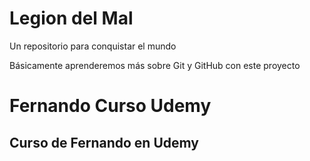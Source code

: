 # Legion del Mal
Un repositorio para conquistar el mundo

Básicamente aprenderemos más sobre Git y GitHub con este proyecto


# Fernando Curso Udemy 


## Curso de Fernando en Udemy
